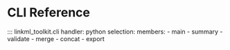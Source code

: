 # CLI Reference

::: linkml_toolkit.cli
    handler: python
    selection:
      members:
        - main
        - summary
        - validate
        - merge
        - concat
        - export